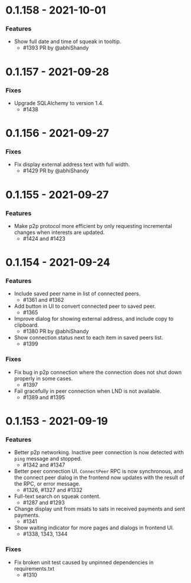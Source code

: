0.1.158 - 2021-10-01
===================

### Features
- Show full date and time of squeak in tooltip.
    - #1393 PR by @abhiShandy

0.1.157 - 2021-09-28
===================

### Fixes
- Upgrade SQLAlchemy to version 1.4.
    - #1438

0.1.156 - 2021-09-27
===================

### Fixes
- Fix display external address text with full width.
    - #1429 PR by @abhiShandy

0.1.155 - 2021-09-27
===================

### Features
- Make p2p protocol more efficient by only requesting
  incremental changes when interests are updated.
    - #1424 and #1423

0.1.154 - 2021-09-24
===================

### Features
- Include saved peer name in list of connected peers.
    - #1361 and #1362
- Add button in UI to convert connected peer to saved peer.
    - #1365
- Improve dialog for showing external address, and include copy to
  clipboard.
    - #1380 PR by @abhiShandy
- Show connection status next to each item in saved peers list.
    - #1399

### Fixes
- Fix bug in p2p connection where the connection does not shut down
  properly in some cases.
    - #1397
- Fail gracefully in peer connection when LND is not available.
    - #1389 and #1395

0.1.153 - 2021-09-19
===================

### Features
- Better p2p networking. Inactive peer connection is now detected with
  `ping` message and stopped.
    - #1342 and #1347
- Better peer connection UI. `ConnectPeer` RPC is now synchronous, and
  the connect peer dialog in the frontend now updates with the result
  of the RPC, or error message.
    - #1326, #1327 and #1332
- Full-text search on squeak content.
	- #1287 and #1293
- Change display unit from msats to sats in received payments and sent
  payments.
	- #1341
- Show waiting indicator for more pages and dialogs in frontend UI.
	- #1338, 1343, 1344

### Fixes
- Fix broken unit test caused by unpinned dependencies in requirements.txt
    - #1310

